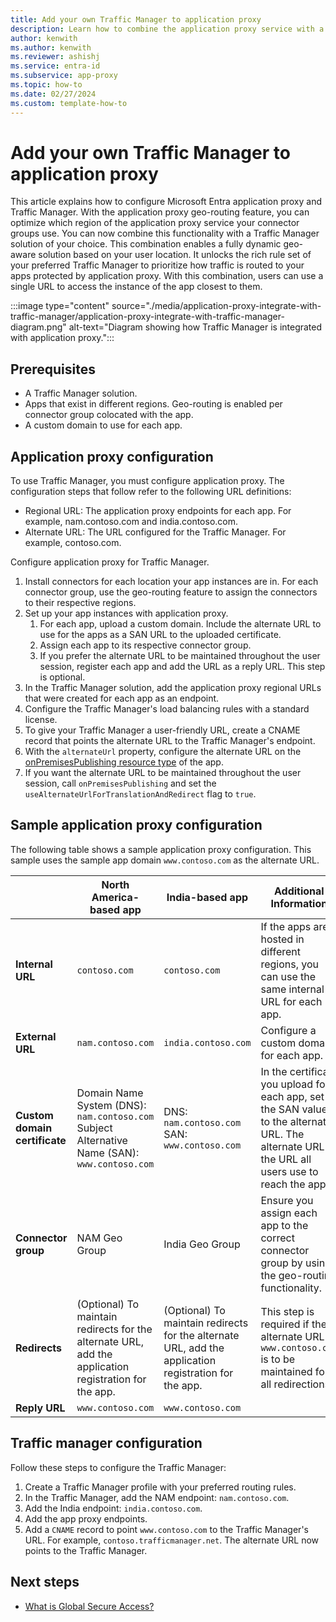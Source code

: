 ```yaml
---
title: Add your own Traffic Manager to application proxy
description: Learn how to combine the application proxy service with a Traffic Manager solution.
author: kenwith
ms.author: kenwith
ms.reviewer: ashishj
ms.service: entra-id
ms.subservice: app-proxy
ms.topic: how-to
ms.date: 02/27/2024
ms.custom: template-how-to
---
```


# Add your own Traffic Manager to application proxy

This article explains how to configure Microsoft Entra application proxy and Traffic Manager. With the application proxy geo-routing feature, you can optimize which region of the application proxy service your connector groups use. You can now combine this functionality with a Traffic Manager solution of your choice. This combination enables a fully dynamic geo-aware solution based on your user location. It unlocks the rich rule set of your preferred Traffic Manager to prioritize how traffic is routed to your apps protected by application proxy. With this combination, users can use a single URL to access the instance of the app closest to them.

:::image type="content" source="./media/application-proxy-integrate-with-traffic-manager/application-proxy-integrate-with-traffic-manager-diagram.png" alt-text="Diagram showing how Traffic Manager is integrated with application proxy.":::

## Prerequisites

- A Traffic Manager solution.
- Apps that exist in different regions. Geo-routing is enabled per connector group colocated with the app.
- A custom domain to use for each app.

## Application proxy configuration

To use Traffic Manager, you must configure application proxy. The configuration steps that follow refer to the following URL definitions:

- Regional URL: The application proxy endpoints for each app. For example, nam.contoso.com and india.contoso.com.
- Alternate URL: The URL configured for the Traffic Manager. For example, contoso.com.

Configure application proxy for Traffic Manager.

1. Install connectors for each location your app instances are in. For each connector group, use the geo-routing feature to assign the connectors to their respective regions.
1. Set up your app instances with application proxy.
   1. For each app, upload a custom domain. Include the alternate URL to use for the apps as a SAN URL to the uploaded certificate.
   1. Assign each app to its respective connector group.
   1. If you prefer the alternate URL to be maintained throughout the user session, register each app and add the URL as a reply URL. This step is optional.
1. In the Traffic Manager solution, add the application proxy regional URLs that were created for each app as an endpoint.
1. Configure the Traffic Manager's load balancing rules with a standard license.
1. To give your Traffic Manager a user-friendly URL, create a CNAME record that points the alternate URL to the Traffic Manager's endpoint.
1. With the `alternateUrl` property, configure the alternate URL on the [onPremisesPublishing resource type](/graph/api/resources/onpremisespublishing) of the app.
1. If you want the alternate URL to be maintained throughout the user session, call `onPremisesPublishing` and set the  `useAlternateUrlForTranslationAndRedirect` flag to `true`.

## Sample application proxy configuration

The following table shows a sample application proxy configuration. This sample uses the sample app domain `www.contoso.com` as the alternate URL.

|     | North America-based app | India-based app | Additional Information |
|---- | ----------------------- | --------------- | ---------------------- |
| **Internal URL** | `contoso.com` | `contoso.com` | If the apps are hosted in different regions, you can use the same internal URL for each app. |
| **External URL** | `nam.contoso.com` | `india.contoso.com` | Configure a custom domain for each app.|
| **Custom domain certificate** | Domain Name System (DNS): `nam.contoso.com` Subject Alternative Name (SAN): `www.contoso.com` | DNS: `nam.contoso.com` SAN: `www.contoso.com` | In the certificate you upload for each app, set the SAN value to the alternate URL. The alternate URL is the URL all users use to reach the app.|
| **Connector group** | NAM Geo Group | India Geo Group | Ensure you assign each app to the correct connector group by using the geo-routing functionality. |
| **Redirects** | (Optional) To maintain redirects for the alternate URL, add the application registration for the app.  | (Optional) To maintain redirects for the alternate URL, add the application registration for the app.  | This step is required if the alternate URL `www.contoso.com` is to be maintained for all redirections. |
| **Reply URL** | `www.contoso.com` | `www.contoso.com` |

## Traffic manager configuration

Follow these steps to configure the Traffic Manager:

1. Create a Traffic Manager profile with your preferred routing rules.
1. In the Traffic Manager, add the NAM endpoint: `nam.contoso.com`.
1. Add the India endpoint: `india.contoso.com`.
1. Add the app proxy endpoints.
1. Add a `CNAME` record to point `www.contoso.com` to the Traffic Manager's URL. For example, `contoso.trafficmanager.net`.
    The alternate URL now points to the Traffic Manager.

## Next steps

- [What is Global Secure Access?](../../global-secure-access/overview-what-is-global-secure-access.md)
